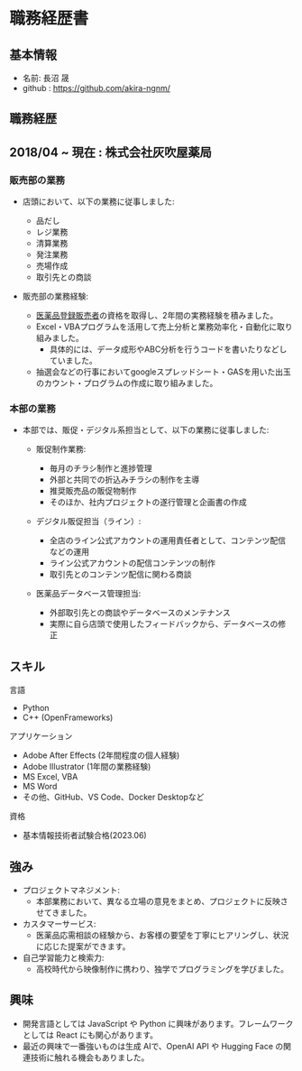 # 職務経歴書

## 基本情報
- 名前: 長沼 晟
- github : https://github.com/akira-ngnm/
## 職務経歴
## 2018/04 ~ 現在 : 株式会社灰吹屋薬局

### 販売部の業務
- 店頭において、以下の業務に従事しました:
    - 品だし
    - レジ業務
    - 清算業務
    - 発注業務
    - 売場作成
    - 取引先との商談

- 販売部の業務経験:
    - [医薬品登録販売者](https://zenyaku.or.jp/aiming)の資格を取得し、2年間の実務経験を積みました。
    - Excel・VBAプログラムを活用して売上分析と業務効率化・自動化に取り組みました。
      -  具体的には、データ成形やABC分析を行うコードを書いたりなどしていました。
    -  抽選会などの行事においてgoogleスプレッドシート・GASを用いた出玉のカウント・プログラムの作成に取り組みました。

### 本部の業務
- 本部では、販促・デジタル系担当として、以下の業務に従事しました:
    - 販促制作業務:
        - 毎月のチラシ制作と進捗管理
        - 外部と共同での折込みチラシの制作を主導
        - 推奨販売品の販促物制作
        - そのほか、社内プロジェクトの遂行管理と企画書の作成

    - デジタル販促担当（ライン）:
        - 全店のライン公式アカウントの運用責任者として、コンテンツ配信などの運用
        - ライン公式アカウントの配信コンテンツの制作
        - 取引先とのコンテンツ配信に関わる商談

    - 医薬品データベース管理担当:
        - 外部取引先との商談やデータベースのメンテナンス
        - 実際に自ら店頭で使用したフィードバックから、データベースの修正

## スキル

言語
- Python
- C++ (OpenFrameworks)

アプリケーション
- Adobe After Effects (2年間程度の個人経験)
- Adobe Illustrator (1年間の業務経験)
- MS Excel, VBA
- MS Word
- その他、GitHub、VS Code、Docker Desktopなど

資格
- 基本情報技術者試験合格(2023.06)

## 強み

- プロジェクトマネジメント:
    - 本部業務において、異なる立場の意見をまとめ、プロジェクトに反映させてきました。
- カスタマーサービス:
    - 医薬品応需相談の経験から、お客様の要望を丁寧にヒアリングし、状況に応じた提案ができます。
- 自己学習能力と検索力:
    - 高校時代から映像制作に携わり、独学でプログラミングを学びました。

## 興味

- 開発言語としては JavaScript や Python に興味があります。フレームワークとしては React にも関心があります。
- 最近の興味で一番強いものは生成 AIで、OpenAI API や Hugging Face の関連技術に触れる機会もありました。
